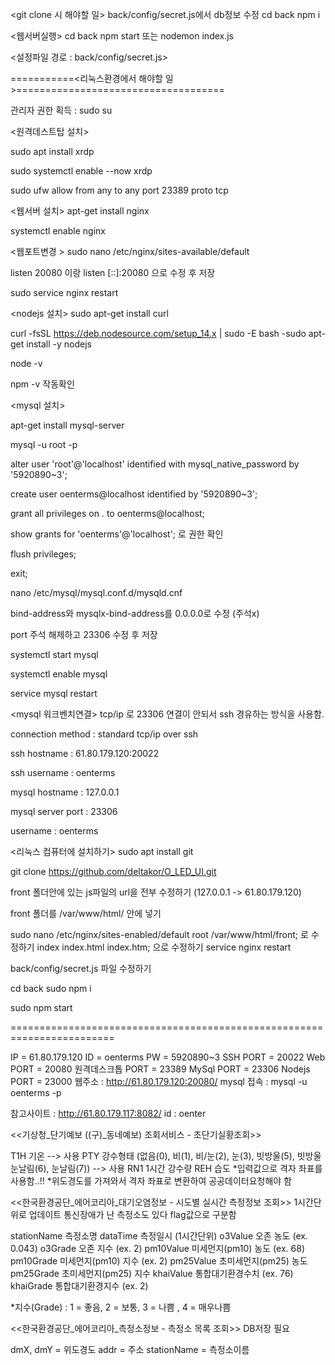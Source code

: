 <git clone 시 해야할 일>
back/config/secret.js에서 db정보 수정
cd back
npm i


<웹서버실행>
cd back
npm start 또는 nodemon index.js

<설정파일 경로 : back/config/secret.js>


===========<리눅스환경에서 해야할 일>====================================

관리자 권한 획득 : sudo su

<원격데스트탑 설치>

sudo apt install xrdp

sudo systemctl enable --now xrdp

sudo ufw allow from any to any port 23389 proto tcp

<웹서버 설치>
apt-get install nginx

systemctl enable nginx

<웹포트변경 >
sudo nano /etc/nginx/sites-available/default

listen 20080 이랑 listen [::]:20080 으로 수정 후 저장

sudo service nginx restart

<nodejs 설치>
sudo apt-get install curl

curl -fsSL https://deb.nodesource.com/setup_14.x | sudo -E bash -sudo apt-get install -y nodejs

node -v

npm -v 작동확인

<mysql 설치>

apt-get install mysql-server

mysql -u root -p

alter user 'root'@'localhost' identified with mysql_native_password by '5920890~3';

create user oenterms@localhost identified by '5920890~3';

grant all privileges on *.* to oenterms@localhost;

show grants for 'oenterms'@'localhost'; 로 권한 확인

flush privileges;

exit;

nano /etc/mysql/mysql.conf.d/mysqld.cnf

bind-address와 mysqlx-bind-address를 0.0.0.0로 수정 (주석x)

port 주석 해제하고 23306 수정 후 저장

systemctl start mysql

systemctl enable mysql

service mysql restart

<mysql 워크벤치연결> tcp/ip 로 23306 연결이 안되서 ssh 경유하는 방식을 사용함.

connection method : standard tcp/ip over ssh

ssh hostname : 61.80.179.120:20022

ssh username : oenterms

mysql hostname : 127.0.0.1

mysql server port : 23306

username : oenterms





<리눅스 컴퓨터에 설치하기>
sudo apt install git

git clone https://github.com/deltakor/O_LED_UI.git

front 폴더안에 있는 js파일의 url을 전부 수정하기 (127.0.0.1 -> 61.80.179.120)

front 폴더를 /var/www/html/ 안에 넣기

sudo nano /etc/nginx/sites-enabled/default
root /var/www/html/front; 로 수정하기
index index.html index.htm; 으로 수정하기
service nginx restart

back/config/secret.js 파일 수정하기

cd back
sudo npm i

sudo npm start



========================================================================

IP = 61.80.179.120
ID = oenterms
PW = 5920890~3
SSH PORT =  20022
Web PORT =  20080
원격데스크톱 PORT = 23389
MySql PORT = 23306
Nodejs PORT = 23000
웹주소 :  http://61.80.179.120:20080/
mysql 접속 : mysql -u oenterms -p

참고사이트 : http://61.80.179.117:8082/
id : oenter


<<기상청_단기예보 ((구)_동네예보) 조회서비스 - 초단기실황조회>>

T1H 기온 --> 사용
PTY 강수형태 (없음(0), 비(1), 비/눈(2), 눈(3), 빗방울(5), 빗방울눈날림(6), 눈날림(7))   --> 사용
RN1 1시간 강수량
REH 습도
*입력값으로 격자 좌표를 사용함..!!
*위도경도를 가져와서 격자 좌표로 변환하여 공공데이터요청해야 함


<<한국환경공단_에어코리아_대기오염정보 - 시도별 실시간 측정정보 조회>>
1시간단위로 업데이트
통신장애가 난 측정소도 있다 flag값으로 구분함


stationName 측정소명
dataTime 측정일시 (1시간단위)
o3Value 오존 농도 (ex. 0.043)
o3Grade 오존 지수 (ex. 2)
pm10Value 미세먼지(pm10) 농도 (ex. 68)
pm10Grade 미세먼지(pm10) 지수 (ex. 2)
pm25Value 초미세먼지(pm25) 농도
pm25Grade 초미세먼지(pm25) 지수
khaiValue 통합대기환경수치 (ex. 76)
khaiGrade 통합대기환경지수 (ex. 2)

*지수(Grade) : 1 = 좋음, 2 = 보통, 3 = 나쁨 , 4  = 매우나쁨


<<한국환경공단_에어코리아_측정소정보 - 측정소 목록 조회>>
DB저장 필요

dmX, dmY = 위도경도
addr = 주소
stationName = 측정소이름
